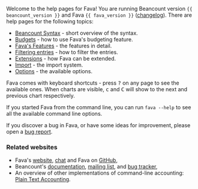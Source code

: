 Welcome to the help pages for Fava! You are running Beancount version
`{{ beancount_version }}` and Fava `{{ fava_version }}`
([changelog](https://github.com/beancount/fava/blob/master/CHANGES)). There are
help pages for the following topics:

-   [Beancount Syntax](./beancount_syntax) - short overview of the syntax.
-   [Budgets](./budgets) - how to use Fava's budgeting feature.
-   [Fava's Features](./features) - the features in detail.
-   [Filtering entries](./filters) - how to filter the entries.
-   [Extensions](./extensions) - how Fava can be extended.
-   [Import](./import) - the import system.
-   [Options](./options) - the available options.

Fava comes with keyboard shortcuts - press <kbd>?</kbd> on any page to see the
available ones. When charts are visible, <kbd>c</kbd> and <kbd>C</kbd> will show
to the next and previous chart respectively.

If you started Fava from the command line, you can run `fava --help` to see all
the available command line options.

If you discover a bug in Fava, or have some ideas for improvement, please open a
[bug report](https://github.com/beancount/fava/issues).

### Related websites

-   Fava's [website](https://beancount.github.io/fava/),
    [chat](https://gitter.im/beancount/fava) and Fava on
    [GitHub](https://github.com/beancount/fava),
-   Beancount's [documentation](http://furius.ca/beancount/doc/index),
    [mailing list](https://groups.google.com/forum/#!forum/beancount), and
    [bug tracker](https://bitbucket.org/blais/beancount/issues),
-   An overview of other implementations of command-line accounting:
    [Plain Text Accounting](http://plaintextaccounting.org).
